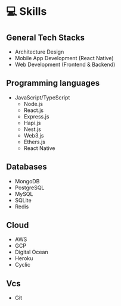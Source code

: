# 💻 Skills

## General Tech Stacks

- Architecture Design
- Mobile App Development (React Native)
- Web Development (Frontend & Backend)

## Programming languages

- JavaScript/TypeScript
  - Node.js
  - React.js
  - Express.js
  - Hapi.js
  - Nest.js
  - Web3.js
  - Ethers.js
  - React Native

## Databases

- MongoDB
- PostgreSQL
- MySQL
- SQLite
- Redis

## Cloud

- AWS
- GCP
- Digital Ocean
- Heroku
- Cyclic

## Vcs

- Git
